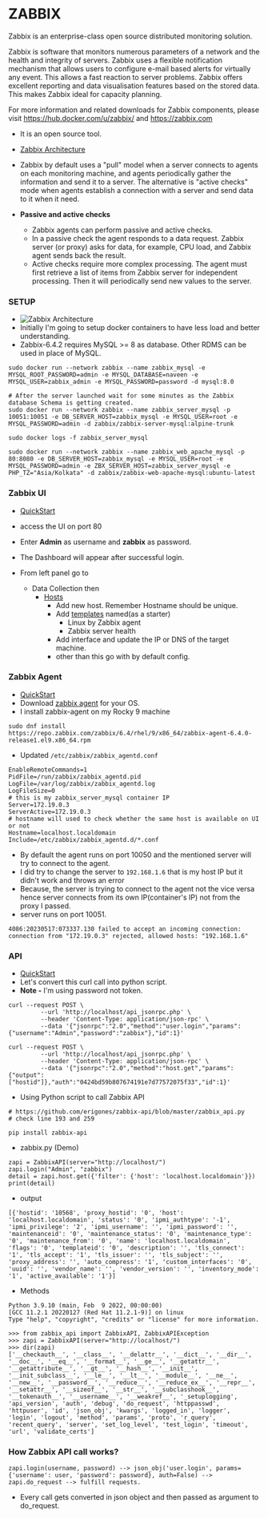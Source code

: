 # ZABBIX

Zabbix is an enterprise-class open source distributed monitoring solution.

Zabbix is software that monitors numerous parameters of a network and the health and integrity of servers. Zabbix uses a flexible notification mechanism that allows users to configure e-mail based alerts for virtually any event. This allows a fast reaction to server problems. Zabbix offers excellent reporting and data visualisation features based on the stored data. This makes Zabbix ideal for capacity planning.

For more information and related downloads for Zabbix components, please visit https://hub.docker.com/u/zabbix/ and https://zabbix.com

- It is an open source tool.
- [Zabbix Architecture](https://www.zabbix.com/documentation/current/en/manual/introduction/overview)
- Zabbix by default uses a "pull" model when a server connects to agents on each monitoring machine, and agents periodically gather the information and send it to a server. The alternative is "active checks" mode when agents establish a connection with a server and send data to it when it need.
- **Passive and active checks**

  - Zabbix agents can perform passive and active checks.
  - In a passive check the agent responds to a data request. Zabbix server (or proxy) asks for data, for example, CPU load, and Zabbix agent sends back the result.
  - Active checks require more complex processing. The agent must first retrieve a list of items from Zabbix server for independent processing. Then it will periodically send new values to the server.

### SETUP

- ![Zabbix Architecture](https://static.packt-cdn.com/products/9781785289262/graphics/4239_01_02.jpg)
- Initially I'm going to setup docker containers to have less load and better understanding.
- Zabbix-6.4.2 requires MySQL >= 8 as database. Other RDMS can be used in place of MySQL.

```
sudo docker run --network zabbix --name zabbix_mysql -e MYSQL_ROOT_PASSWORD=admin -e MYSQL_DATABASE=naveen -e MYSQL_USER=zabbix_admin -e MYSQL_PASSWORD=password -d mysql:8.0

# After the server launched wait for some minutes as the Zabbix database Schema is getting created.
sudo docker run --network zabbix --name zabbix_server_mysql -p 10051:10051 -e DB_SERVER_HOST=zabbix_mysql -e MYSQL_USER=root -e MYSQL_PASSWORD=admin -d zabbix/zabbix-server-mysql:alpine-trunk

sudo docker logs -f zabbix_server_mysql

sudo docker run --network zabbix --name zabbix_web_apache_mysql -p 80:8080 -e DB_SERVER_HOST=zabbix_mysql -e MYSQL_USER=root -e MYSQL_PASSWORD=admin -e ZBX_SERVER_HOST=zabbix_server_mysql -e PHP_TZ="Asia/Kolkata" -d zabbix/zabbix-web-apache-mysql:ubuntu-latest
```

### Zabbix UI

- [QuickStart](https://www.zabbix.com/documentation/current/en/manual/quickstart/login)
- access the UI on port 80
- Enter **Admin** as username and **zabbix** as password.
- The Dashboard will appear after successful login.
- From left panel go to

  - Data Collection then
    - [Hosts](https://www.zabbix.com/documentation/current/en/manual/quickstart/host)
      - Add new host. Remember Hostname should be unique.
      - Add [templates](https://www.zabbix.com/documentation/current/en/manual/quickstart/template) named(as a starter)
        - Linux by Zabbix agent
        - Zabbix server health
      - Add interface and update the IP or DNS of the target machine.
      - other than this go with by default config.

### Zabbix Agent

- [QuickStart](https://www.zabbix.com/documentation/current/en/manual/concepts/agent)
- Download [zabbix agent](https://repo.zabbix.com/zabbix/6.4/) for your OS.
- I install zabbix-agent on my Rocky 9 machine

```
sudo dnf install https://repo.zabbix.com/zabbix/6.4/rhel/9/x86_64/zabbix-agent-6.4.0-release1.el9.x86_64.rpm
```

- Updated `/etc/zabbix/zabbix_agentd.conf`

```
EnableRemoteCommands=1
PidFile=/run/zabbix/zabbix_agentd.pid
LogFile=/var/log/zabbix/zabbix_agentd.log
LogFileSize=0
# this is my zabbix_server_mysql container IP
Server=172.19.0.3
ServerActive=172.19.0.3
# hostname will used to check whether the same host is available on UI or not
Hostname=localhost.localdomain
Include=/etc/zabbix/zabbix_agentd.d/*.conf
```

- By default the agent runs on port 10050 and the mentioned server will try to connect to the agent.
- I did try to change the server to `192.168.1.6` that is my host IP but it didn't work and throws an error
- Because, the server is trying to connect to the agent not the vice versa hence server connects from its own IP(container's IP) not from the proxy I passed.
- server runs on port 10051.

```
4086:20230517:073337.130 failed to accept an incoming connection: connection from "172.19.0.3" rejected, allowed hosts: "192.168.1.6"
```

### API

- [QuickStart](https://www.zabbix.com/documentation/current/en/manual/api)
- Let's convert this curl call into python script.
- **Note -** I'm using password not token.

```
curl --request POST \
         --url 'http://localhost/api_jsonrpc.php' \
         --header 'Content-Type: application/json-rpc' \
         --data '{"jsonrpc":"2.0","method":"user.login","params":{"username":"Admin","password":"zabbix"},"id":1}'

curl --request POST \
         --url 'http://localhost/api_jsonrpc.php' \
         --header 'Content-Type: application/json-rpc' \
         --data '{"jsonrpc":"2.0","method":"host.get","params":{"output":["hostid"]},"auth":"0424bd59b807674191e7d77572075f33","id":1}'
```

- Using Python script to call Zabbix API

```
# https://github.com/erigones/zabbix-api/blob/master/zabbix_api.py
# check line 193 and 259

pip install zabbix-api
```

- zabbix.py (Demo)

```
zapi = ZabbixAPI(server="http://localhost/")
zapi.login("Admin", "zabbix")
detail = zapi.host.get({'filter': {'host': 'localhost.localdomain'}})
print(detail)
```

- output

```
[{'hostid': '10568', 'proxy_hostid': '0', 'host': 'localhost.localdomain', 'status': '0', 'ipmi_authtype': '-1', 'ipmi_privilege': '2', 'ipmi_username': '', 'ipmi_password': '', 'maintenanceid': '0', 'maintenance_status': '0', 'maintenance_type': '0', 'maintenance_from': '0', 'name': 'localhost.localdomain', 'flags': '0', 'templateid': '0', 'description': '', 'tls_connect': '1', 'tls_accept': '1', 'tls_issuer': '', 'tls_subject': '', 'proxy_address': '', 'auto_compress': '1', 'custom_interfaces': '0', 'uuid': '', 'vendor_name': '', 'vendor_version': '', 'inventory_mode': '1', 'active_available': '1'}]
```

- Methods

```
Python 3.9.10 (main, Feb  9 2022, 00:00:00)
[GCC 11.2.1 20220127 (Red Hat 11.2.1-9)] on linux
Type "help", "copyright", "credits" or "license" for more information.

>>> from zabbix_api import ZabbixAPI, ZabbixAPIException
>>> zapi = ZabbixAPI(server="http://localhost/")
>>> dir(zapi)
['__checkauth__', '__class__', '__delattr__', '__dict__', '__dir__', '__doc__', '__eq__', '__format__', '__ge__', '__getattr__', '__getattribute__', '__gt__', '__hash__', '__init__', '__init_subclass__', '__le__', '__lt__', '__module__', '__ne__', '__new__', '__password__', '__reduce__', '__reduce_ex__', '__repr__', '__setattr__', '__sizeof__', '__str__', '__subclasshook__', '__tokenauth__', '__username__', '__weakref__', '_setuplogging', 'api_version', 'auth', 'debug', 'do_request', 'httppasswd', 'httpuser', 'id', 'json_obj', 'kwargs', 'logged_in', 'logger', 'login', 'logout', 'method', 'params', 'proto', 'r_query', 'recent_query', 'server', 'set_log_level', 'test_login', 'timeout', 'url', 'validate_certs']
```

### How Zabbix API call works?

```
zapi.login(username, password) --> json_obj('user.login', params={'username': user, 'password': password}, auth=False) --> zapi.do_request --> fulfill requests.
```

- Every call gets converted in json object and then passed as argument to do_request.
